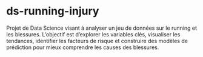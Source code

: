# ds-running-injury
Projet de Data Science visant à analyser un jeu de données sur le running et les blessures. L’objectif est d’explorer les variables clés, visualiser les tendances, identifier les facteurs de risque et construire des modèles de prédiction pour mieux comprendre les causes des blessures.
